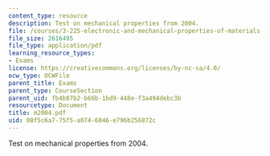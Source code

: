```yaml
---
content_type: resource
description: Test on mechanical properties from 2004.
file: /courses/3-225-electronic-and-mechanical-properties-of-materials-fall-2007/08f5c6a775f5a0746046e796b256872c_m2004.pdf
file_size: 2616495
file_type: application/pdf
learning_resource_types:
- Exams
license: https://creativecommons.org/licenses/by-nc-sa/4.0/
ocw_type: OCWFile
parent_title: Exams
parent_type: CourseSection
parent_uid: fb4b87b2-b66b-1bd9-448e-f3a494debc3b
resourcetype: Document
title: m2004.pdf
uid: 08f5c6a7-75f5-a074-6046-e796b256872c
---
```

Test on mechanical properties from 2004.